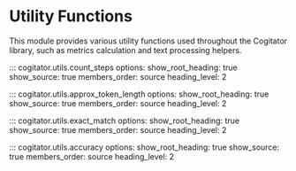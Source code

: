 # Utility Functions

This module provides various utility functions used throughout the Cogitator library, such as metrics calculation and text processing helpers.

::: cogitator.utils.count_steps
    options:
        show_root_heading: true
        show_source: true
        members_order: source
        heading_level: 2

::: cogitator.utils.approx_token_length
    options:
        show_root_heading: true
        show_source: true
        members_order: source
        heading_level: 2

::: cogitator.utils.exact_match
    options:
        show_root_heading: true
        show_source: true
        members_order: source
        heading_level: 2

::: cogitator.utils.accuracy
    options:
        show_root_heading: true
        show_source: true
        members_order: source
        heading_level: 2
